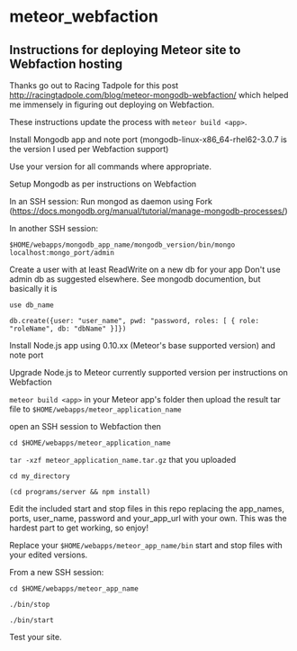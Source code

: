 # meteor_webfaction
## Instructions for deploying Meteor site to Webfaction hosting

Thanks go out to Racing Tadpole for this post http://racingtadpole.com/blog/meteor-mongodb-webfaction/ which helped me immensely in figuring out deploying on Webfaction.

These instructions update the process with `meteor build <app>`.

Install Mongodb app and note port
(mongodb-linux-x86_64-rhel62-3.0.7 is the version I used per Webfaction support)

Use your version for all commands where appropriate.

Setup Mongodb as per instructions on Webfaction

In an SSH session:
Run mongod as daemon using Fork (https://docs.mongodb.org/manual/tutorial/manage-mongodb-processes/)

In another SSH session:

`$HOME/webapps/mongodb_app_name/mongodb_version/bin/mongo localhost:mongo_port/admin`

Create a user with at least ReadWrite on a new db for your app
Don't use admin db as suggested elsewhere.
See mongodb documention, but basically it is

`use db_name`

`db.create({user: "user_name", pwd: "password, roles: [ { role: "roleName", db: "dbName" }]})`

Install Node.js app using 0.10.xx (Meteor's base supported version) and note port

Upgrade Node.js to Meteor currently supported version per instructions on Webfaction

`meteor build <app>` in your Meteor app's folder then upload the result tar file to `$HOME/webapps/meteor_application_name`

open an SSH session to Webfaction then

`cd $HOME/webapps/meteor_application_name`

`tar -xzf meteor_application_name.tar.gz` that you uploaded

`cd my_directory`

`(cd programs/server && npm install)`

Edit the included start and stop files in this repo replacing the app_names, ports, user_name, password and your_app_url with your own.  This was the hardest part to get working, so enjoy!

Replace your `$HOME/webapps/meteor_app_name/bin` start and stop files with your edited versions.

From a new SSH session:

`cd $HOME/webapps/meteor_app_name`

`./bin/stop`

`./bin/start`

Test your site.
